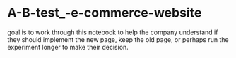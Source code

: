 # A-B-test_-e-commerce-website
 goal is to work through this notebook to help the company understand if they should implement the new page, keep the old page, or perhaps run the experiment longer to make their decision.
